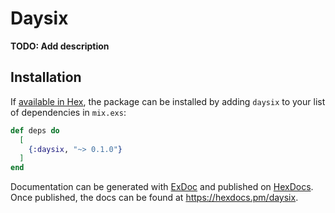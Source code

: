 # Daysix

**TODO: Add description**

## Installation

If [available in Hex](https://hex.pm/docs/publish), the package can be installed
by adding `daysix` to your list of dependencies in `mix.exs`:

```elixir
def deps do
  [
    {:daysix, "~> 0.1.0"}
  ]
end
```

Documentation can be generated with [ExDoc](https://github.com/elixir-lang/ex_doc)
and published on [HexDocs](https://hexdocs.pm). Once published, the docs can
be found at <https://hexdocs.pm/daysix>.

